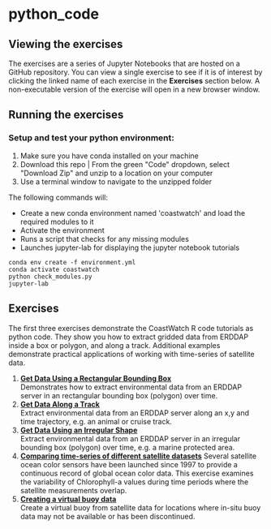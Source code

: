 # python_code 

## Viewing the exercises
The exercises are a series of Jupyter Notebooks that are hosted on a GitHub repository. You can view a single exercise to see if it is of interest by 
clicking the linked name of each exercise in the **Exercises** section below. A non-executable version of the exercise will open in a new browser window.   

<!--If you want an executable version of a single Notebook, you can save a Notebook to your computer using the save menu in your browser while viewing the file online. To get all of the Notebooks, you can go to the GitHub repository and download a zip file with all of the exercises included. To download the repo and run the Notebooks on your computer:
* Go to the GitHub repo page that lists all the files and folders in the python_code repo
* From the green "Code" dropdown, select "Download Zip"
* Unzip to a location on your computer
* In a terminal, navigate to the unzipped folder and launch Jupyter Notebook by entering:
```
jupyter notebook 
```
-->
## Running the exercises
### Setup and test your python environment: 

1. Make sure you have conda installed on your machine
2. Download this repo | From the green "Code" dropdown, select "Download Zip" and unzip to a location on your computer
3. Use a terminal window to navigate to the unzipped folder 

The following commands will:
* Create a new conda environment named 'coastwatch' and load the required modules to it
* Activate the environment
* Runs a script that checks for any missing modules 
* Launches jupyter-lab for displaying the jupyter notebook tutorials

```
conda env create -f environment.yml
conda activate coastwatch
python check_modules.py
jupyter-lab
```

## Exercises
The first three exercises demonstrate the CoastWatch R code tutorials as python code. They show you how to extract gridded data from ERDDAP inside a box or polygon, and along a track. Additional examples demonstrate practical applications of working with time-series of satellite data.
1. **[Get Data Using a Rectangular Bounding Box](1_extract_box_edmw.ipynb)**  
Demonstrates how to extract environmental data from an ERDDAP server in an rectangular bounding box (polygon) over time.
2. **[Get Data Along a Track](2_extract_at_ship_stations_edmw.ipynb)**  
Extract environmental data from an ERDDAP server along an x,y and time trajectory, e.g. an animal or cruise track.
3. **[Get Data Using an Irregular Shape](3_extract_from_irregular_boundary_edmw.ipynb)**  
Extract environmental data from an ERDDAP server in an irregular bounding box (polygon) over time, e.g. a marine protected area. 
4. **[Comparing time-series of different satellite datasets](4_compare_sensor_data_edmw.ipynb)**
Several satellite ocean color sensors have been launched since 1997 to provide a continuous record of global ocean color data. This exercise examines the variability of Chlorophyll-a values during time periods where the satellite measurements overlap. 
5. **[Creating a virtual buoy data](5_virtual_buoy_edmw.ipynb)**   
Create a virtual buoy from satellite data for locations where in-situ buoy data may not be available or has been discontinued.  

